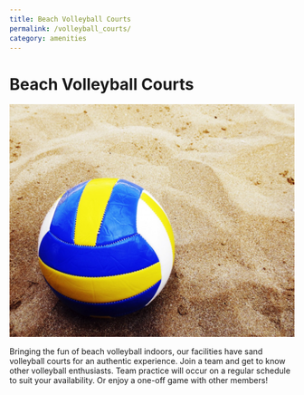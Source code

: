 ```yaml
---
title: Beach Volleyball Courts
permalink: /volleyball_courts/
category: amenities
---
```

# Beach Volleyball Courts

![volleyball on sand](/assets/images/beach_volleyball.jpg)

Bringing the fun of beach volleyball indoors, our facilities have sand volleyball courts for an authentic experience. Join a team and get to know other volleyball enthusiasts. Team practice will occur on a regular schedule to suit your availability. Or enjoy a one-off game with other members!
